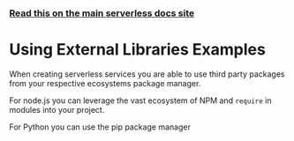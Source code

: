<!--
title: Using External Libraries
menuText: Using External Libraries
description: Example of Using External Libraries in NodeJS and Python with the serverless framework
layout: Doc
-->

<!-- DOCS-SITE-LINK:START automatically generated  -->
### [Read this on the main serverless docs site](https://www.serverless.com/docs/providers/aws/examples/using-external-libraries/)
<!-- DOCS-SITE-LINK:END -->

# Using External Libraries Examples

When creating serverless services you are able to use third party packages from your respective ecosystems package manager.

For node.js you can leverage the vast ecosystem of NPM and `require` in modules into your project.

For Python you can use the pip package manager